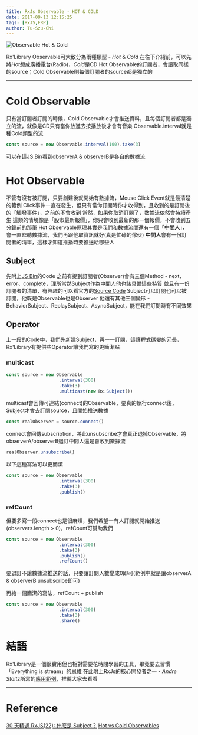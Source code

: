 ```yaml
---
title: RxJs Observable - HOT & COLD
date: 2017-09-13 12:15:25
tags: [RxJS,FRP]
author: Tu-Szu-Chi
---
```

![Observable Hot & Cold](https://image.slidesharecdn.com/untitled-150216041015-conversion-gate02/95/reactive-programming-with-rx-22-638.jpg?cb=1424081878 "截自Google Image")

Rx'Library Observable可大致分為兩種類型 - *Hot* & *Cold*
在往下介紹前，可以先將*Hot*想成廣播電台(Radio)，*Cold*是CD
Hot Observable的訂閱者，會讀取同樣的source；Cold Observable則每個訂閱者的source都是獨立的

***

# Cold Observable

只有當訂閱者訂閱的時候，Cold Observable才會推送資料，且每個訂閱者都是獨立的流，就像是CD只有當你放進去按播放後才會有音樂
Observable.interval就是種Cold類型的流

```javascript
const source = new Observable.interval(100).take(3)
```

可以在這[JS Bin](https://jsbin.com/kiwitozejo/1/edit?js,console)看到observerA & observerB是各自的數據流

# Hot Observable

不管有沒有被訂閱，只要創建後就開始有數據流，Mouse Click Event就是最清楚的範例
Click事件一直在發生，但只有當你訂閱時你才收得到，且收到的是訂閱後的「觸發事件」，之前的不會收到
當然，如果你取消訂閱了，數據流依然會持續產生
這類的情境像是「股市最新報價」，你只會收到最新的那一個報價，不會收到五分鐘前的那筆
Hot Observable原理其實是我們和數據流間還有一個「**中間人**」，會一直監聽數據流，我們再跟他取資訊就好(真是忙碌的傢伙)
**中間人**會有一份訂閱者的清單，這樣才知道推播時要推送給哪些人

## Subject

先附上[JS Bin](https://jsbin.com/fumakubupa/1/edit?js,console)的Code
之前有提到訂閱者(Observer)會有三個Method - next、error、complete，理所當然Subject作為中間人他也該具備這些特質
並且有一份訂閱者的清單，有興趣的可以看官方的[Source Code](https://github.com/ReactiveX/rxjs/blob/master/src/Subject.ts#L22)
Subject可以訂閱也可以被訂閱，他既是Observable也是Observer
他還有其他三個變形 - BehaviorSubject、ReplaySubject、AsyncSubject，能在我們訂閱時有不同效果

## Operator

上一段的Code中，我們先新建Subject，再一一訂閱，這讓程式碼變的冗長，Rx'Library有提供些Operator讓我們寫的更簡潔點

### multicast

```javascript
const source = new Observable
                    .interval(300)
                    .take(3)
                    .multicast(new Rx.Subject())
```

multicast會回傳可連結(connect)的Observable，要真的執行connect後，Subject才會去訂閱source，且開始推送數據

```javascript
const realObserver = source.connect()
```

connect會回傳subscription，將此unsubscribe才會真正退掉Observable，將observerA/observerB退訂中間人還是會收到數據流

```javascript
realObserver.unsubscribe()
```

以下這種寫法可以更簡潔

```javascript
const source = new Observable
                    .interval(300)
                    .take(3)
                    .publish()
```

### refCount

但要多寫一段connect也是很麻煩，我們希望一有人訂閱就開始推送(observers.length > 0)，refCount可幫助我們

```javascript
const source = new Observable
                    .interval(300)
                    .take(3)
                    .publish()
                    .refCount()
```

要退訂不讓數據流推送的話，只要讓訂閱人數變成0即可(範例中就是讓observerA & observerB unsubscribe即可)

再給一個簡潔的寫法，refCount + publish

```javascript
const source = new Observable
                    .interval(300)
                    .take(3)
                    .share()
```

# 結語

Rx'Library是一個很實用但也相對需要花時間學習的工具，畢竟要去習慣「Everything is stream」的思維
在此附上RxJs的核心開發者之一 - *Andre Staltz*所寫的[應用範例](http://jsfiddle.net/staltz/8jFJH/48/)，推薦大家去看看

***

# Reference

[30 天精通 RxJS(22): 什麼是 Subject？](http://ithelp.ithome.com.tw/articles/10188633)
[Hot vs Cold Observables](https://medium.com/@benlesh/hot-vs-cold-observables-f8094ed53339)
